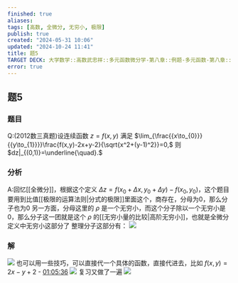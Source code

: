 ```yaml
---
finished: true
aliases: 
tags: [高数, 全微分, 无穷小, 极限]
publish: true
created: "2024-05-31 10:06"
updated: "2024-10-24 11:41"
title: 题5
TARGET DECK: 大学数学::高数武忠祥::多元函数微分学-第八章::例题-多元函数-第八章::题5
error: true
---
```

## 题5
### 题目
Q:(2012数三真题)设连续函数 $z=f(x,y)$ 满足 $\lim_{\frac{{x\to_{0}}}{{y\to_{1}}}}\frac{f(x,y)-2x+y-2}{\sqrt{x^2+(y-1)^2}}=0,$ 则 $dz|_{(0,1)}=\underline{\quad}.$
### 分析
A:回忆[[全微分]]，根据这个定义 $\Delta z=f(x_{0}+\Delta x,y_{0}+\Delta y)-f(x_{0},y_{0})$，这个题目要用到比值[[极限的运算法则|分式的极限]]里面这个，商存在，分母为0，那么分子也为0
另一方面，分母这里的 $\rho$ 是一个无穷小，而这个分子除以一个无穷小是0，那么分子这一团就是这个 $\rho$ 的[[无穷小量的比较|高阶无穷小]]，也就是全微分定义中无穷小这部分了 
整理分子这部分有：
![](https://img.hwenyi.live/202404250018742.webp)
### 解
![](https://img.hwenyi.live/202404250029814.webp)
也可以用一些技巧，可以直接代一个具体的函数，直接代进去，比如 $f(x,y)=2x-y+2$ - [01:05:36](https://www.youtube.com/watch?v=0ZYexOOgmwI&t=3936#t=1:05:36.38) 
![](https://img.hwenyi.live/202404250031286.webp)
复习又做了一遍
![](https://img.hwenyi.live/202410241941376.webp)
<!--ID: 1729763996453-->


